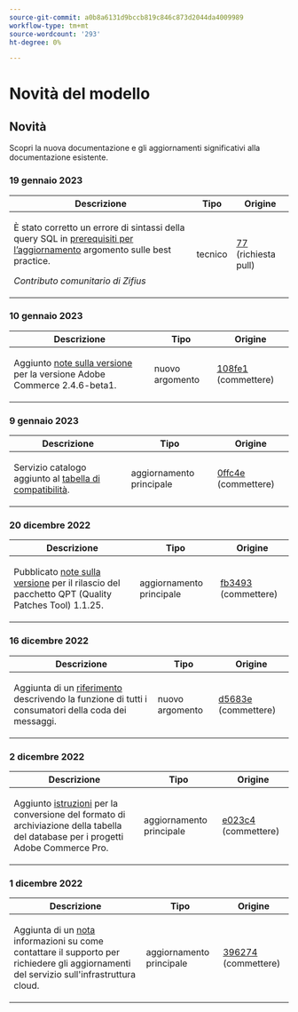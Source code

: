 ```yaml
---
source-git-commit: a0b8a6131d9bccb819c846c873d2044da4009989
workflow-type: tm+mt
source-wordcount: '293'
ht-degree: 0%

---
```

# Novità del modello

## Novità

Scopri la nuova documentazione e gli aggiornamenti significativi alla documentazione esistente.

### 19 gennaio 2023

<table>
  <thead>
    <tr>
      <th>Descrizione</th>
      <th>Tipo</th>
      <th>Origine</th>
    </tr>
  </thead>
  <tbody>
    <tr>
      <td><p>È stato corretto un errore di sintassi della query SQL in <a href="https://experienceleague.adobe.com/docs/commerce-operations/implementation-playbook/best-practices/maintenance/commerce-235-upgrade-prerequisites-mariadb.html">prerequisiti per l’aggiornamento</a> argomento sulle best practice.</p>
<p><i>Contributo comunitario di Zifius</i></p></td>
      <td>tecnico</td>
      <td><a href="https://github.com/AdobeDocs/commerce-operations.en/pull/77">77</a> (richiesta pull)</td>
    </tr>
  </tbody>
</table>

### 10 gennaio 2023

<table>
  <thead>
    <tr>
      <th>Descrizione</th>
      <th>Tipo</th>
      <th>Origine</th>
    </tr>
  </thead>
  <tbody>
    <tr>
      <td><p>Aggiunto <a href="https://experienceleague.adobe.com/docs/commerce-operations/release/notes/adobe-commerce/2-4-6.html">note sulla versione</a> per la versione Adobe Commerce 2.4.6-beta1.</p>
</td>
      <td>nuovo argomento</td>
      <td><a href="https://github.com/AdobeDocs/commerce-operations.en/commit/108fe16a62c51c53d1850583cfd33938e39c7a6c">108fe1</a> (commettere)</td>
    </tr>
  </tbody>
</table>

### 9 gennaio 2023

<table>
  <thead>
    <tr>
      <th>Descrizione</th>
      <th>Tipo</th>
      <th>Origine</th>
    </tr>
  </thead>
  <tbody>
    <tr>
      <td><p>Servizio catalogo aggiunto al <a href="https://experienceleague.adobe.com/docs/commerce-operations/release/product-availability.html">tabella di compatibilità</a>.</p>
</td>
      <td>aggiornamento principale</td>
      <td><a href="https://github.com/AdobeDocs/commerce-operations.en/commit/0ffc4e9c9b0bb4fe629d0f0fb46bfbb287d5fdcc">0ffc4e</a> (commettere)</td>
    </tr>
  </tbody>
</table><!-- date_group --><!-- month_group -->

### 20 dicembre 2022

<table>
  <thead>
    <tr>
      <th>Descrizione</th>
      <th>Tipo</th>
      <th>Origine</th>
    </tr>
  </thead>
  <tbody>
    <tr>
      <td><p>Pubblicato <a href="https://experienceleague.adobe.com/docs/commerce-operations/tools/quality-patches-tool/release-notes.html">note sulla versione</a> per il rilascio del pacchetto QPT (Quality Patches Tool) 1.1.25.</p>
</td>
      <td>aggiornamento principale</td>
      <td><a href="https://github.com/AdobeDocs/commerce-operations.en/commit/fb34939dcfb754175148538faf83033f165e7d11">fb3493</a> (commettere)</td>
    </tr>
  </tbody>
</table>

### 16 dicembre 2022

<table>
  <thead>
    <tr>
      <th>Descrizione</th>
      <th>Tipo</th>
      <th>Origine</th>
    </tr>
  </thead>
  <tbody>
    <tr>
      <td><p>Aggiunta di un <a href="https://experienceleague.adobe.com/docs/commerce-operations/configuration-guide/message-queues/consumers.html">riferimento</a> descrivendo la funzione di tutti i consumatori della coda dei messaggi.</p>
</td>
      <td>nuovo argomento</td>
      <td><a href="https://github.com/AdobeDocs/commerce-operations.en/commit/d5683e80746bf346048e36627f9901bc359ddd81">d5683e</a> (commettere)</td>
    </tr>
  </tbody>
</table>

### 2 dicembre 2022

<table>
  <thead>
    <tr>
      <th>Descrizione</th>
      <th>Tipo</th>
      <th>Origine</th>
    </tr>
  </thead>
  <tbody>
    <tr>
      <td><p>Aggiunto <a href="https://experienceleague.adobe.com/docs/commerce-operations/implementation-playbook/best-practices/maintenance/commerce-235-upgrade-prerequisites-mariadb.html&lt;br/&gt;">istruzioni</a> per la conversione del formato di archiviazione della tabella del database per i progetti Adobe Commerce Pro.</p>
</td>
      <td>aggiornamento principale</td>
      <td><a href="https://github.com/AdobeDocs/commerce-operations.en/commit/e023c47548a8dac6a4c3ed2dcfc7557af27a25a2">e023c4</a> (commettere)</td>
    </tr>
  </tbody>
</table>

### 1 dicembre 2022

<table>
  <thead>
    <tr>
      <th>Descrizione</th>
      <th>Tipo</th>
      <th>Origine</th>
    </tr>
  </thead>
  <tbody>
    <tr>
      <td><p>Aggiunta di un <a href="https://experienceleague.adobe.com/docs/commerce-operations/implementation-playbook/best-practices/maintenance/commerce-235-upgrade-prerequisites-mariadb.html">nota</a> informazioni su come contattare il supporto per richiedere gli aggiornamenti del servizio sull'infrastruttura cloud.</p>
</td>
      <td>aggiornamento principale</td>
      <td><a href="https://github.com/AdobeDocs/commerce-operations.en/commit/396274c0b22534977cf6efeb222634e470b39f6f">396274</a> (commettere)</td>
    </tr>
  </tbody>
</table><!-- date_group --><!-- month_group --><!-- year_group -->

